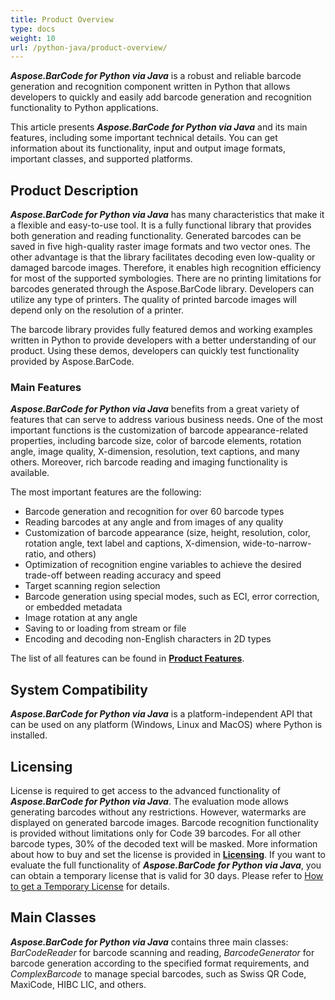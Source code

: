 ```yaml
---
title: Product Overview
type: docs
weight: 10
url: /python-java/product-overview/
---
```


***Aspose.BarCode for Python via Java*** is a robust and reliable barcode generation and recognition component written in Python that allows developers to quickly and easily add barcode generation and recognition functionality to Python applications.

This article presents ***Aspose.BarCode for Python via Java*** and its main features, including some important technical details. You can get information about its functionality, input and output image formats, important classes, and supported platforms.

## **Product Description**
***Aspose.BarCode for Python via Java*** has many characteristics that make it a flexible and easy-to-use tool. It is a fully functional library that provides both generation and reading functionality. Generated barcodes can be saved in five high-quality raster image formats and two vector ones. The other advantage is that the library facilitates decoding even low-quality or damaged barcode images. Therefore, it enables high recognition efficiency for most of the supported symbologies. There are no printing limitations for barcodes generated through the Aspose.BarCode library. Developers can utilize any type of printers. The quality of printed barcode images will depend only on the resolution of a printer.

The barcode library provides fully featured demos and working examples written in Python to provide developers with a better understanding of our product. Using these demos, developers can quickly test functionality provided by Aspose.BarCode.

### **Main Features**
***Aspose.BarCode for Python via Java*** benefits from a great variety of features that can serve to address various business needs. One of the most important functions is the customization of barcode appearance-related properties, including barcode size, color of barcode elements, rotation angle, image quality, X-dimension, resolution, text captions, and many others. Moreover, rich barcode reading and imaging functionality is available.  
  
The most important features are the following: 
- Barcode generation and recognition for over 60 barcode types
- Reading barcodes at any angle and from images of any quality
- Customization of barcode appearance (size, height, resolution, color, rotation angle, text label and captions, X-dimension, wide-to-narrow-ratio, and others)
- Optimization of recognition engine variables to achieve the desired trade-off between reading accuracy and speed
- Target scanning region selection
- Barcode generation using special modes, such as ECI, error correction, or embedded metadata
- Image rotation at any angle 
- Saving to or loading from stream or file 
- Encoding and decoding non-English characters in 2D types

The list of all features can be found in [**Product Features**](https://docs.aspose.com/barcode/python-java/product-features/).

## **System Compatibility**
***Aspose.BarCode for Python via Java*** is a platform-independent API that can be used on any platform (Windows, Linux and MacOS) where Python is installed.

## **Licensing**
License is required to get access to the advanced functionality of ***Aspose.BarCode for Python via Java***. The evaluation mode allows generating barcodes without any restrictions. However, watermarks are displayed on generated barcode images. Barcode recognition functionality is provided without limitations only for Code 39 barcodes. For all other barcode types, 30% of the decoded text will be masked. More information about how to buy and set the license is provided in [**Licensing**](/barcode/python-java/licensing/). If you want to evaluate the full functionality of ***Aspose.BarCode for Python via Java***, you can obtain a temporary license that is valid for 30 days. Please refer to [How to get a Temporary License](https://purchase.aspose.com/temporary-license) for details.

## **Main Classes**
***Aspose.BarCode for Python via Java*** contains three main classes: *BarCodeReader* for barcode scanning and reading, *BarcodeGenerator* for barcode generation according to the specified format requirements, and *ComplexBarcode* to manage special barcodes, such as Swiss QR Code, MaxiCode, HIBC LIC, and others. 
